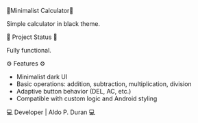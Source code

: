 📱Minimalist Calculator📱

Simple calculator in black theme.

🧪 Project Status 🧪

Fully functional.

⚙️ Features ⚙️

  - Minimalist dark UI
  - Basic operations: addition, subtraction, multiplication, division
  - Adaptive button behavior (DEL, AC, etc.)
  - Compatible with custom logic and Android styling

💻 Developer | Aldo P. Duran 💻
